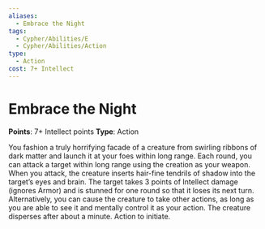 ```yaml
---
aliases:
  - Embrace the Night
tags:
  - Cypher/Abilities/E
  - Cypher/Abilities/Action
type:
  - Action
cost: 7+ Intellect
---
```

# Embrace the Night

**Points**: 7+ Intellect points
**Type**: Action

You fashion a truly horrifying facade of a creature from swirling ribbons of dark matter and launch it at your foes within long range. Each round, you can attack a target within long range using the creation as your weapon. When you attack, the creature inserts hair-fine tendrils of shadow into the target’s eyes and brain. The target takes 3 points of Intellect damage (ignores Armor) and is stunned for one round so that it loses its next turn. Alternatively, you can cause the creature to take other actions, as long as you are able to see it and mentally control it as your action. The creature disperses after about a minute. Action to initiate.
